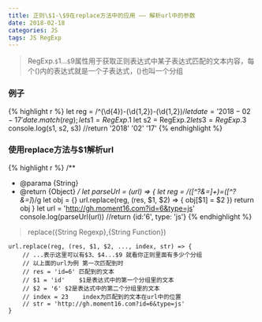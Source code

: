 ```yaml
---
title: 正则\$1-\$9在replace方法中的应用 —— 解析url中的参数
date: 2018-02-18
categories: JS
tags: JS RegExp
---
```


>RegExp.`$`1...`$`9属性用于获取正则表达式中某子表达式匹配的文本内容，每个()内的表达式就是一个子表达式，()也叫一个分组

### 例子
{% highlight r %}
let reg = /^(\d{4})-(\d{1,2})-(\d{1,2})$/
let date = '2018-02-17'
date.match(reg);
let s1 = RegExp.$1
let s2 = RegExp.$2
let s3 = RegExp.$3
console.log(s1, s2, s3)	//return '2018' '02' '17'
{% endhighlight %}

### 使用replace方法与$1解析url
{% highlight r %}
/**
 * @parama  {String}
 * @return  {Object}
 */
let parseUrl = (url) => {
	let reg = /([^?&=]+)=([^?&=]*)/g
	let obj = {}
	url.replace(reg, (res, $1, $2) => {
		obj[$1] = $2
	})
	return obj
}
let url = 'http://gh.moment16.com?id=6&type=js'
console.log(parseUrl(url)) //return {id:'6', type: 'js'}
{% endhighlight %}
>replace({String Regexp},{String Function})

	url.replace(reg, (res, $1, $2, ..., index, str) => {
		// ...表示这里可以有$3、$4...$9 就看你正则里面有多少个分组
		// 以上面的url为例 第一次匹配到时
		// res = 'id=6'	匹配到的文本
		// $1 = 'id'	$1是表达式中的第一个分组里的文本
		// $2 = '6'	$2是表达式中的第二个分组里的文本
		// index = 23    index为匹配到的文本在url中的位置
		// str = 'http://gh.moment16.com?id=6&type=js'
	}

